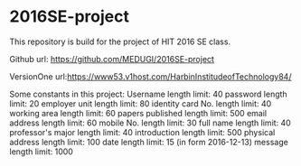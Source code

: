 # 2016SE-project
This repository is build for the project of HIT 2016 SE class.

Github url: https://github.com/MEDUGI/2016SE-project

VersionOne url:https://www53.v1host.com/HarbinInstitudeofTechnology84/

Some constants in this project:
Username length limit: 40
password length limit: 20
employer unit length limit: 80
identity card No. length limit: 40
working area length limit: 60
papers published length limit: 500
email address length limit: 60
mobile No. length limit: 30
full name length limit: 40
professor's major length limit: 40
introduction length limit: 500
physical address length limit: 100
date length limit: 15 (in form 2016-12-13)
message length limit: 1000